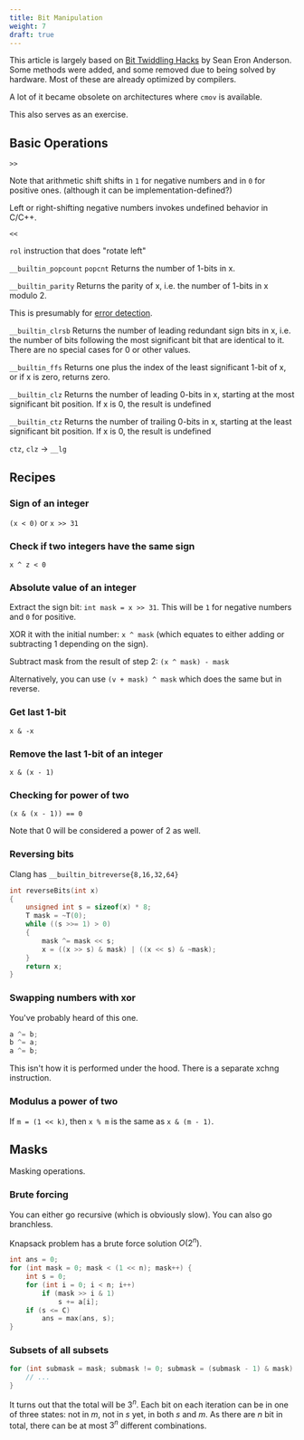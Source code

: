 ```yaml
---
title: Bit Manipulation
weight: 7
draft: true
---
```


This article is largely based on [Bit Twiddling Hacks](https://graphics.stanford.edu/~seander/bithacks.html) by Sean Eron Anderson. Some methods were added, and some removed due to being solved by hardware. Most of these are already optimized by compilers.

A lot of it became obsolete on architectures where `cmov` is available.

This also serves as an exercise.

## Basic Operations

`>>`

Note that arithmetic shift shifts in `1` for negative numbers and in `0` for positive ones. (although it can be implementation-defined?)

Left or right-shifting negative numbers invokes undefined behavior in C/C++.

`<<`

`rol` instruction that does "rotate left"

`__builtin_popcount` `popcnt` Returns the number of 1-bits in x.

`__builtin_parity` Returns the parity of x, i.e. the number of 1-bits in x modulo 2.

This is presumably for [error detection](https://en.wikipedia.org/wiki/Parity_bit).

`__builtin_clrsb` Returns the number of leading redundant sign bits in x, i.e. the number of bits following the most significant bit that are identical to it. There are no special cases for 0 or other values.

`__builtin_ffs` Returns one plus the index of the least significant 1-bit of x, or if x is zero, returns zero.

`__builtin_clz` Returns the number of leading 0-bits in x, starting at the most significant bit position. If x is 0, the result is undefined

`__builtin_ctz` Returns the number of trailing 0-bits in x, starting at the least significant bit position. If x is 0, the result is undefined

`ctz`, `clz` -> `__lg`

## Recipes

### Sign of an integer

`(x < 0)` or `x >> 31`

### Check if two integers have the same sign

`x ^ z < 0`

### Absolute value of an integer

Extract the sign bit: `int mask = x >> 31`. This will be `1` for negative numbers and `0` for positive.

XOR it with the initial number: `x ^ mask` (which equates to either adding or subtracting 1 depending on the sign).

Subtract mask from the result of step 2: `(x ^ mask) - mask`

Alternatively, you can use `(v + mask) ^ mask` which does the same but in reverse.

### Get last 1-bit

`x & -x`

### Remove the last 1-bit of an integer

`x & (x - 1)`

### Checking for power of two

`(x & (x - 1)) == 0`

Note that 0 will be considered a power of 2 as well. 

### Reversing bits

Clang has `__builtin_bitreverse{8,16,32,64}`

```c++
int reverseBits(int x)
{
	unsigned int s = sizeof(x) * 8;
	T mask = ~T(0);
	while ((s >>= 1) > 0)
	{
		mask ^= mask << s;
		x = ((x >> s) & mask) | ((x << s) & ~mask);
	}
	return x;
}
```

### Swapping numbers with xor

You've probably heard of this one.

```c++
a ^= b;
b ^= a;
a ^= b;
```

This isn't how it is performed under the hood. There is a separate xchng instruction.

### Modulus a power of two

If `m = (1 << k)`, then `x % m` is the same as `x & (m - 1)`.

## Masks

Masking operations.

### Brute forcing

You can either go recursive (which is obviously slow). You can also go branchless.

Knapsack problem has a brute force solution $O(2^n)$.

```c++
int ans = 0;
for (int mask = 0; mask < (1 << n); mask++) {
    int s = 0;
    for (int i = 0; i < n; i++)
        if (mask >> i & 1)
            s += a[i];
    if (s <= C)
        ans = max(ans, s);
}
```

### Subsets of all subsets

```c++
for (int submask = mask; submask != 0; submask = (submask - 1) & mask) {
    // ...
}
```

It turns out that the total will be $3^n$. Each bit on each iteration can be in one of three states: not in $m$, not in $s$ yet, in both $s$ and $m$. As there are $n$ bit in total, there can be at most $3^n$ different combinations.
